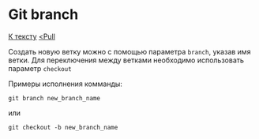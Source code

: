 # Git branch

[К тексту](readme.md) [<Pull](readme.md)

Создать новую ветку можно с помощью параметра `branch`, указав имя ветки. Для переключения между ветками необходимо использовать параметр `checkout`

Примеры исполнения комманды:

```git branch new_branch_name```

или 

```git checkout -b new_branch_name```